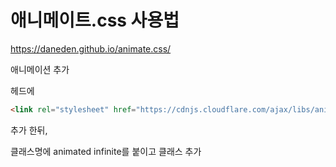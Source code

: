 # 애니메이트.css 사용법



 https://daneden.github.io/animate.css/ 

애니메이션 추가



헤드에

```html
<link rel="stylesheet" href="https://cdnjs.cloudflare.com/ajax/libs/animate.css/3.7.2/animate.min.css">
```

추가 한뒤,



클래스명에 animated infinite를 붙이고 클래스 추가

